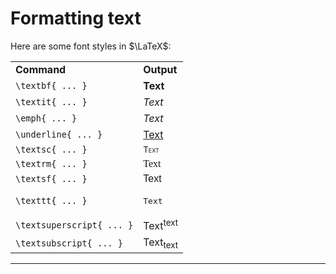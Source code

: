 # Formatting text

Here are some font styles in $\LaTeX$:

<table>
<tr>
<td><strong>Command</strong></td>
<td><strong>Output</strong></td>
</tr>

<tr>
<td><code>\textbf{ ... }</code></td>
<td><strong>Text</strong></td>
</tr>

<tr>
<td><code>\textit{ ... }</code></td>
<td><i>Text</i></td>
</tr>

<tr>
<td><code>\emph{ ... }</code></td>
<td><em>Text</em></td>
</tr>

<tr>
<td><code>\underline{ ... }</code></td>
<td><u>Text</u></td>
</tr>

<tr>
<td><code>\textsc{ ... }</code></td>
<td><small style="font-variant: small-caps;">Text</small></td>
</tr>

<tr>
<td><code>\textrm{ ... }</code></td>
<td><span style="font-family: serif;">Text</span></td>
</tr>

<tr>
<td><code>\textsf{ ... }</code></td>
<td><span style="font-family: sans-serif;">Text</span></td>
</tr>

<tr>
<td><code>\texttt{ ... }</code></td>
<td><pre>Text</pre></td>
</tr>

<tr>
<td><code>\textsuperscript{ ... }</code></td>
<td>Text<sup>text</sup></td>
</tr>

<tr>
<td><code>\textsubscript{ ... }</code></td>
<td>Text<sub>text</sub></td>
</tr>

</table>

---
